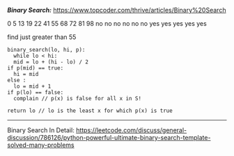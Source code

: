 ***Binary Search:*** https://www.topcoder.com/thrive/articles/Binary%20Search

0	  5	  13  19	22	41	55  68  72	 81	 98
no	no	no	no	no	no	yes	yes	yes	yes	yes

find just greater than 55
```
binary_search(lo, hi, p):
  while lo < hi:
  mid = lo + (hi - lo) / 2
if p(mid) == true:
  hi = mid
else :
  lo = mid + 1
if p(lo) == false:
  complain // p(x) is false for all x in S!

return lo // lo is the least x for which p(x) is true
```
-----
Binary Search In Detail: https://leetcode.com/discuss/general-discussion/786126/python-powerful-ultimate-binary-search-template-solved-many-problems
